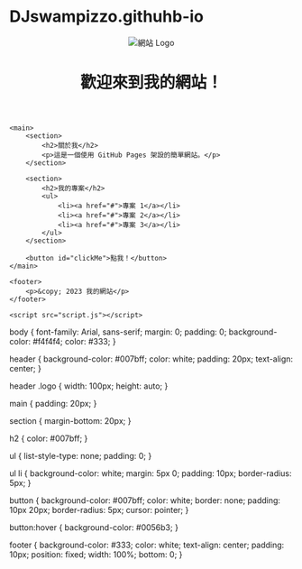 # DJswampizzo.githuhb-io
<!DOCTYPE html>
<html lang="zh-TW">
<head>
    <meta charset="UTF-8">
    <meta name="viewport" content="width=device-width, initial-scale=1.0">
    <title>我的 GitHub Pages 網站</title>
    <link rel="stylesheet" href="style.css">
</head>
<body>
    <header>
        <img src="assets/logo.png" alt="網站 Logo" class="logo">
        <h1>歡迎來到我的網站！</h1>
    </header>

    <main>
        <section>
            <h2>關於我</h2>
            <p>這是一個使用 GitHub Pages 架設的簡單網站。</p>
        </section>

        <section>
            <h2>我的專案</h2>
            <ul>
                <li><a href="#">專案 1</a></li>
                <li><a href="#">專案 2</a></li>
                <li><a href="#">專案 3</a></li>
            </ul>
        </section>

        <button id="clickMe">點我！</button>
    </main>

    <footer>
        <p>&copy; 2023 我的網站</p>
    </footer>

    <script src="script.js"></script>
</body>
</html>
body {
    font-family: Arial, sans-serif;
    margin: 0;
    padding: 0;
    background-color: #f4f4f4;
    color: #333;
}

header {
    background-color: #007bff;
    color: white;
    padding: 20px;
    text-align: center;
}

header .logo {
    width: 100px;
    height: auto;
}

main {
    padding: 20px;
}

section {
    margin-bottom: 20px;
}

h2 {
    color: #007bff;
}

ul {
    list-style-type: none;
    padding: 0;
}

ul li {
    background-color: white;
    margin: 5px 0;
    padding: 10px;
    border-radius: 5px;
}

button {
    background-color: #007bff;
    color: white;
    border: none;
    padding: 10px 20px;
    border-radius: 5px;
    cursor: pointer;
}

button:hover {
    background-color: #0056b3;
}

footer {
    background-color: #333;
    color: white;
    text-align: center;
    padding: 10px;
    position: fixed;
    width: 100%;
    bottom: 0;
}
